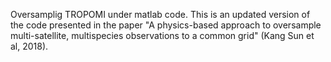 Oversamplig TROPOMI under matlab code. This is an updated version of the code presented in the paper "A physics-based approach to oversample multi-satellite, multispecies
observations to a common grid" (Kang Sun et al, 2018).  
